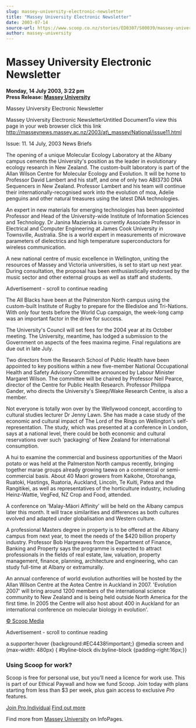 ```yaml
---
slug: massey-university-electronic-newsletter
title: "Massey University Electronic Newsletter"
date: 2003-07-14
source-url: https://www.scoop.co.nz/stories/ED0307/S00039/massey-university-electronic-newsletter.htm
author: massey-university
---
```

Massey University Electronic Newsletter
=======================================

**Monday, 14 July 2003, 3:22 pm**  
**Press Release: [Massey University](https://info.scoop.co.nz/Massey_University)**

  
Massey University Electronic Newsletter

Massey University Electronic NewsletterUntitled DocumentTo view this page in your web browser click this link http://masseynews.massey.ac.nz/2003/at\_massey/National/issue11.html

Issue: 11. 14 July, 2003 News Briefs

The opening of a unique Molecular Ecology Laboratory at the Albany campus cements the University's position as the leader in evolutionary ecology research in New Zealand. The custom-built laboratory is part of the Allan Wilson Centre for Molecular Ecology and Evolution. It will be home to Professor David Lambert and his staff, and one of only two ABI3730 DNA Sequencers in New Zealand. Professor Lambert and his team will continue their internationally-recognised work into the evolution of moa, Adelie penguins and other natural treasures using the latest DNA technologies.

An expert in new materials for emerging technologies has been appointed Professor and Head of the University-wide Institute of Information Sciences and Technology. Dr Janina Mazierska is currently Associate Professor in Electrical and Computer Engineering at James Cook University in Townsville, Australia. She is a world expert in measurements of microwave parameters of dielectrics and high temperature superconductors for wireless communication.

A new national centre of music excellence in Wellington, uniting the resources of Massey and Victoria universities, is set to start up next year. During consultation, the proposal has been enthusiastically endorsed by the music sector and other external groups as well as staff and students.

Advertisement - scroll to continue reading





The All Blacks have been at the Palmerston North campus using the custom-built Institute of Rugby to prepare for the Bledisloe and Tri-Nations. With only four tests before the World Cup campaign, the week-long camp was an important factor in the drive for success.

The University's Council will set fees for the 2004 year at its October meeting. The University, meantime, has lodged a submission to the Government on aspects of the fees maxima regime. Final regulations are due out in late July.

Two directors from the Research School of Public Health have been appointed to key positions within a new five-member National Occupational Health and Safety Advisory Committee announced by Labour Minister Margaret Wilson. The committee will be chaired by Professor Neil Pearce, director of the Centre for Public Health Research. Professor Philippa Gander, who directs the University's Sleep/Wake Research Centre, is also a member.

Not everyone is totally won over by the Wellywood concept, according to cultural studies lecturer Dr Jenny Lawn. She has made a case study of the economic and cultural impact of The Lord of the Rings on Wellington's self-representation. The study, which was presented at a conference in London, says at a national level, there could be both economic and cultural reservations over such 'packaging' of New Zealand for international consumption.

A hui to examine the commercial and business opportunities of the Maori potato or was held at the Palmerston North campus recently, bringing together marae groups already growing taewa on a commercial or semi-commercial basis. About 40 Maori growers from Kaikohe, Otorohanga, Ruatoki, Hastings, Ruatoria, Auckland, Lincoln, Te Kuiti, Patea and the Rangitikei, as well as representatives of the horticulture industry, including Heinz-Wattie, VegFed, NZ Crop and Food, attended.

A conference on 'Malay-Mäori Affinity' will be held on the Albany campus later this month. It will trace similarities and differences as both cultures evolved and adapted under globalisation and Western culture.

A professional Masters degree in property is to be offered at the Albany campus from next year, to meet the needs of the $420 billion property industry. Professor Bob Hargreaves from the Department of Finance, Banking and Property says the programme is expected to attract professionals in the fields of real estate, law, valuation, property management, finance, planning, architecture and engineering, who can study full-time at Albany or extramurally.

An annual conference of world evolution authorities will be hosted by the Allan Wilson Centre at the Aotea Centre in Auckland in 2007. 'Evolution 2007' will bring around 1200 members of the international science community to New Zealand and is being held outside North America for the first time. In 2005 the Centre will also host about 400 in Auckland for an international conference on molecular biology in evolution'.

  

[© Scoop Media](http://www.scoop.co.nz/about/terms.html)  

Advertisement - scroll to continue reading



a.supporter:hover {background:#EC4438!important;} @media screen and (max-width: 480px) { #byline-block div.byline-block {padding-right:16px;}}

### Using Scoop for work?

Scoop is free for personal use, but you’ll need a licence for work use. This is part of our Ethical Paywall and how we fund Scoop. Join today with plans starting from less than $3 per week, plus gain access to exclusive _Pro_ features.  
  
[Join Pro Individual](https://pro.scoop.co.nz/Individual/?from=ProIn24) [Find out more](https://pro.scoop.co.nz/using-scoop-for-work/?from=ProIn24)

Find more from [Massey University](https://info.scoop.co.nz/Massey_University) on InfoPages.